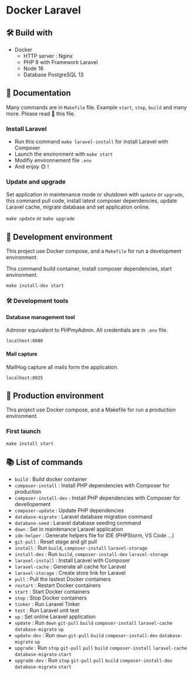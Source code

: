# Docker Laravel

## 🛠 Build with

- Docker
  - HTTP server : Nginx
  - PHP 8 with Framework Laravel
  - Node 16
  - Database PostgreSQL 13

## 📖 Documentation

Many commands are in `Makefile` file. Example `start`, `stop`, `build` and many more. Please read 🙏 this file.

### Install Laravel

- Run this command `make laravel-install` for install Laravel with Composer
- Launch the environment with `make start`
- Modifiy environnement file `.env`
- And enjoy 😊 !

### Update and upgrade

Set application in maintenance mode or shutdown with `update` or `upgrade`, this command pull code, install latest composer dependencies,
update Laravel cache, migrate database and set application online.

`make update` or `make upgrade`

## 🧰 Development environment

This project use Docker compose, and a `Makefile` for run a development
environment.

This command build container, install composer dependencies, start environment.

`make install-dev start`

### 🛠 Development tools

#### Database management tool

Adminer equivalent to PHPmyAdmin. All credentials are in `.env` file.

`localhost:8080`

#### Mail capture

MailHog capture all mails form the application.

`localhost:8025`

## 💼 Production environment

This project use Docker compose, and a Makefile for run a production environment.

### First launch

`make install start`

## 📚 List of commands

- `build` : Build docker container
- `composer-install` : Install PHP dependencies with Composer for production
- `composer-install-dev` : Install PHP dependencies with Composer for devellopement
- `composer-update` : Update PHP dependencies
- `database-migrate` : Laravel database migration command
- `database-seed` : Laravel database seeding command
- `down` : Set in maintenance Laravel application
- `ide-helper` : Generate helpers file for IDE (PHPStorm, VS Code ...)
- `git-pull` : Reset stage and git pull
- `install` : Run `build`, `composer-install` `laravel-storage`
- `install-dev` : Run `build`, `composer-install-dev` `laravel-storage`
- `laravel-install` : Install Laravel with Composer
- `laravel-cache` : Generate all cache for Laravel
- `laravel-storage` : Create store link for Laravel
- `pull` : Pull the lastest Docker containers
- `restart` : Restart Docker containers
- `start` : Start Docker containers
- `stop` : Stop Docker containers
- `tinker` : Run Laravel Tinker
- `test` : Run Laravel unit test
- `up` : Set online Laravel application
- `update` : Run `down` `git-pull` `build` `composer-install` `laravel-cache` `database-migrate` `up`
- `update-dev` : Run `down` `git-pull` `build` `composer-install-dev` `database-migrate` `up`
- `upgrade` : Run `stop` `git-pull` `pull` `build` `composer-install` `laravel-cache` `database-migrate` `start`
- `upgrade-dev` : Run `stop` `git-pull` `pull` `build` `composer-install-dev` `database-migrate` `start`
